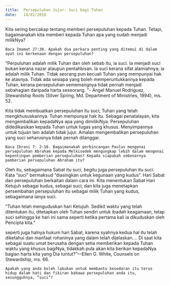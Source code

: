 ```yaml
---
title:  Persepuluhan Jujur: Suci bagi Tuhan
date:   14/02/2018
---
```


Kita sering bercakap tentang memberi persepuluhan kepada Tuhan. Tetapi, bagaimanakah kita memberi kepada Tuhan apa yang sudah menjadi milikNya?

`Baca Imamat 27:30. Apakah dua perkara penting yang ditemui di dalam ayat ini berkenaan dengan persepuluhan?`

“Perpuluhan adalah milik Tuhan dan oleh sebab itu, ia suci.  Ia menjadi suci bukan kerana nazar ataupun pentahbisan.  Ia suci kerana sifat alamiahnya; ia adalah milik Tuhan.  Tidak seorang pun kecuali Tuhan yang mempunyai hak ke atasnya.  Tidak ada sesiapa yang boleh memperuntukkannya kepada Tuhan, kerana persepuluhan sememangnya tidak pernah menjadi sebahagian daripada harta seseorang. "- Ángel Manuel Rodríguez, Stewardship Roots (Silver Spring, Md. Department of Ministries, 1994), ms. 52.

Kita tidak membuatkan persepuluhan itu suci; Tuhan yang telah mengkhususkannya.  Tuhan mempunyai hak itu.  Sebagai penatalayan, kita mengembalikan kepadaNya apa yang dimilikiNya.  Persepuluhan didedikasikan kepada Tuhan untuk tugas yang khusus.  Menyimpannya untuk tujuan lain adalah tidak jujur.  Amalan mengembalikan persepuluhan yang suci seharusnya tidak pernah dilanggar.

`Baca Ibrani 7: 2-10. Bagaimanakah perbincangan Paulus mengenai persepuluhan Abraham kepada Melkisedek mengungkap lebih dalam mengenai kepentingan pemberian persepuluhan? Kepada siapakah sebenarnya pemberian persepuluhan Abraham itu?`

Oleh itu, sebagaimana Sabat itu suci, begitu juga persepuluhan itu suci.  Kata “suci” bermaksud “diasingkan untuk kegunaan yang kudus”.  Hari Sabat dan persepuluhan berkaitan dalam cara ini.  Kita menentukan Sabat Hari Ketujuh sebagai kudus, sebagai suci; dan kita juga menetapkan persembahan persepuluhan itu sebagai milik Tuhan yang kudus, sebagaimana ianya suci.

"Tuhan telah menguduskan hari Ketujuh.  Sedikit waktu yang telah ditentukan itu, ditetapkan oleh Tuhan sendiri untuk ibadah keagamaan, tetap suci sehingga ke hari ini sama seperti ketika pertama kali ia dikuduskan oleh Pencipta kita.”

seperti juga halnya hukum hari Sabat, karena syahnya kedua hal itu telah diketahui dan manfaat rohaninya yang dalam telah dijelaskan…. Di saat kita sebagai suatu umat berusaha dengan setia memberikan kepada Tuhan waktu yang khusus bagiNya, tidakkah pula akan kita berikan kepadaNya bagian harta kita yang Dia tuntut?”—Ellen G. White, Counsels on Stewardship, ms. 66.

`Apakah yang anda boleh lakukan untuk membantu kesedaran itu terus hidup dalam hati dan fikiran bahawa persepuluhan anda itu, sesungguhnya, “suci”?`